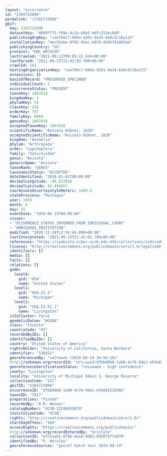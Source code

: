 ```yaml
---
layout: "occurrence"
id: "2365715096"
permalink: "/2365715096"
gbif:
  key: 2365715096
  datasetKey: "d6097f75-f99e-4c2a-b8a5-b0fc213ecbd0"
  publishingOrgKey: "cae7b6c7-669a-4261-9a34-6e8cdc16a125"
  installationKey: "4ec55ebe-9f92-45ec-b076-dd45f61003ab"
  publishingCountry: "US"
  protocol: "DWC_ARCHIVE"
  lastCrawled: "2021-09-11T09:05:22.434+00:00"
  lastParsed: "2021-09-23T21:42:03.780+00:00"
  crawlId: 161
  hostingOrganizationKey: "cae7b6c7-669a-4261-9a34-6e8cdc16a125"
  extensions: {}
  basisOfRecord: "PRESERVED_SPECIMEN"
  individualCount: 1
  occurrenceStatus: "PRESENT"
  taxonKey: 1867018
  kingdomKey: 1
  phylumKey: 54
  classKey: 216
  orderKey: 797
  familyKey: 8864
  genusKey: 1867018
  acceptedTaxonKey: 1867018
  scientificName: "Anisota Hübner, 1820"
  acceptedScientificName: "Anisota Hübner, 1820"
  kingdom: "Animalia"
  phylum: "Arthropoda"
  order: "Lepidoptera"
  family: "Saturniidae"
  genus: "Anisota"
  genericName: "Anisota"
  taxonRank: "GENUS"
  taxonomicStatus: "ACCEPTED"
  dateIdentified: "2018-01-01T00:00:00"
  decimalLongitude: -84.012916
  decimalLatitude: 42.456857
  coordinateUncertaintyInMeters: 1409.0
  stateProvince: "Michigan"
  year: 1959
  month: 6
  day: 15
  eventDate: "1959-06-15T00:00:00"
  issues:
  - "OCCURRENCE_STATUS_INFERRED_FROM_INDIVIDUAL_COUNT"
  - "AMBIGUOUS_INSTITUTION"
  modified: "2020-12-28T12:56:04.000+00:00"
  lastInterpreted: "2021-09-23T21:42:03.780+00:00"
  references: "https://symbiota.ccber.ucsb.edu:443/collections/individual/index.php?occid=130252"
  license: "http://creativecommons.org/publicdomain/zero/1.0/legalcode"
  identifiers: []
  media: []
  facts: []
  relations: []
  gadm:
    level0:
      gid: "USA"
      name: "United States"
    level1:
      gid: "USA.23_1"
      name: "Michigan"
    level2:
      gid: "USA.23.51_1"
      name: "Livingston"
  isInCluster: false
  geodeticDatum: "WGS84"
  class: "Insecta"
  countryCode: "US"
  recordedByIDs: []
  identifiedByIDs: []
  country: "United States of America"
  rightsHolder: "University of California, Santa Barbara"
  identifier: "130252"
  georeferencedBy: "seltmann (2019-08-14 16:56:18)"
  http://unknown.org/recordId: "urn:uuid:dfbb98b0-1a98-4c76-9de1-e93e81535d6b"
  georeferenceVerificationStatus: "reviewed - high confidence"
  county: "Livingston"
  locality: "University of Michigan Edwin S. George Reserve"
  collectionCode: "IZC"
  gbifID: "2365715096"
  occurrenceID: "dfbb98b0-1a98-4c76-9de1-e93e81535d6b"
  taxonID: "7017"
  preparations: "Pinned"
  recordedBy: "A.M. Wenner"
  catalogNumber: "UCSB-IZC00035079"
  institutionCode: "UCSB"
  rights: "http://creativecommons.org/publicdomain/zero/1.0/"
  startDayOfYear: "166"
  accessRights: "https://creativecommons.org/publicdomain/"
  http://unknown.org/recordEnteredBy: "kristyle"
  collectionID: "e7c51ab1-870b-4ee8-9d62-092875ffa870"
  identifiedBy: "P. Horsley"
  georeferenceSources: "georef batch tool 2019-08-14"
---
```

